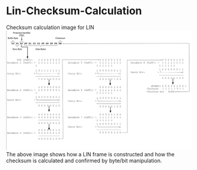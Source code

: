 # Lin-Checksum-Calculation
Checksum calculation image for LIN
![Checksum Calculation](./checksum_calculation.png)
The above image shows how a LIN frame is constructed and how the checksum is calculated and confirmed by byte/bit manipulation.
